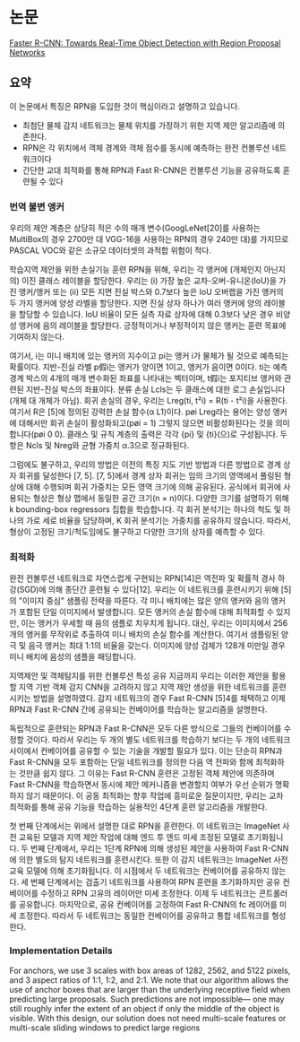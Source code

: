 # 논문  
[Faster R-CNN: Towards Real-Time Object Detection with Region Proposal Networks](https://proceedings.neurips.cc/paper/2015/file/14bfa6bb14875e45bba028a21ed38046-Paper.pdf)

## 요약
 이 논문에서 특징은 RPN을 도입한 것이 핵심이라고 설명하고 있습니다.
 - 최첨단 물체 감지 네트워크는 물체 위치를 가정하기 위한 지역 제안 알고리즘에 의존한다.
 - RPN은 각 위치에서 객체 경계와 객체 점수를 동시에 예측하는 완전 컨볼루션 네트워크이다
 - 간단한 교대 최적화를 통해 RPN과 Fast R-CNN은 컨볼루션 기능을 공유하도록 훈련될 수 있다
 
 
### 번역 불변 앵커
 우리의 제안 계층은 상당히 적은 수의 매개 변수(GoogLeNet[20]를 사용하는 MultiBox의 경우 2700만 대 VGG-16을 사용하는 RPN의 경우 240만 대)를 가지므로 PASCAL VOC와 같은 소규모 데이터셋의 과적합 위험이 적다.
 
 학습지역 제안을 위한 손실기능
훈련 RPN을 위해, 우리는 각 앵커에 (개체인지 아닌지의) 이진 클래스 레이블을 할당한다. 우리는 (i) 가장 높은 교차-오버-유니온(IoU)을 가진 앵커/앵커 또는 (ii) 모든 지면 진실 박스와 0.7보다 높은 IoU 오버랩을 가진 앵커의 두 가지 앵커에 양성 라벨을 할당한다. 지면 진실 상자 하나가 여러 앵커에 양의 레이블을 할당할 수 있습니다. IoU 비율이 모든 실측 자료 상자에 대해 0.3보다 낮은 경우 비양성 앵커에 음의 레이블을 할당한다. 긍정적이거나 부정적이지 않은 앵커는 훈련 목표에 기여하지 않는다.

여기서, i는 미니 배치에 있는 앵커의 지수이고 pi는 앵커 i가 물체가 될 것으로 예측되는 확률이다. 지반-진실 라벨 p假i는 앵커가 양이면 1이고, 앵커가 음이면 0이다. ti는 예측 경계 박스의 4개의 매개 변수화된 좌표를 나타내는 벡터이며, t假i는 포지티브 앵커와 관련된 지반-진실 박스의 좌표이다. 분류 손실 Lcls는 두 클래스에 대한 로그 손실입니다(개체 대 개체가 아님). 회귀 손실의 경우, 우리는 Lreg(ti, t²i) = R(ti - t²i)을 사용한다. 여기서 R은 [5]에 정의된 강력한 손실 함수(α L1)이다. pøi Lreg라는 용어는 양성 앵커에 대해서만 회귀 손실이 활성화되고(pøi = 1) 그렇지 않으면 비활성화된다는 것을 의미합니다(pøi 0 0). 클래스 및 규칙 계층의 출력은 각각 {pi} 및 {ti}(으)로 구성됩니다. 두 항은 Ncls 및 Nreg와 균형 가중치 α.3으로 정규화된다.

그럼에도 불구하고, 우리의 방법은 이전의 특징 지도 기반 방법과 다른 방법으로 경계 상자 회귀를 달성한다 [7, 5]. [7, 5]에서 경계 상자 회귀는 임의 크기의 영역에서 풀링된 형상에 대해 수행되며 회귀 가중치는 모든 영역 크기에 의해 공유된다. 공식에서 회귀에 사용되는 형상은 형상 맵에서 동일한 공간 크기(n × n)이다. 다양한 크기를 설명하기 위해 k bounding-box regressors 집합을 학습합니다. 각 회귀 분석기는 하나의 척도 및 하나의 가로 세로 비율을 담당하며, K 회귀 분석기는 가중치를 공유하지 않습니다. 따라서, 형상이 고정된 크기/척도임에도 불구하고 다양한 크기의 상자를 예측할 수 있다.
### 최적화
완전 컨볼루션 네트워크로 자연스럽게 구현되는 RPN[14]은 역전파 및 확률적 경사 하강(SGD)에 의해 종단간 훈련될 수 있다[12]. 우리는 이 네트워크를 훈련시키기 위해 [5]의 "이미지 중심" 샘플링 전략을 따른다. 각 미니 배치에는 많은 양의 앵커와 음의 앵커가 포함된 단일 이미지에서 발생합니다. 모든 앵커의 손실 함수에 대해 최적화할 수 있지만, 이는 앵커가 우세할 때 음의 샘플로 치우치게 됩니다. 대신, 우리는 이미지에서 256개의 앵커를 무작위로 추출하여 미니 배치의 손실 함수를 계산한다. 여기서 샘플링된 양극 및 음극 앵커는 최대 1:1의 비율을 갖는다. 이미지에 양성 검체가 128개 미만일 경우 미니 배치에 음성의 샘플을 패딩합니다.

지역제안 및 객체탐지를 위한 컨볼루션 특성 공유
지금까지 우리는 이러한 제안을 활용할 지역 기반 객체 감지 CNN을 고려하지 않고 지역 제안 생성을 위한 네트워크를 훈련시키는 방법을 설명하였다. 감지 네트워크의 경우 Fast R-CNN [5]4를 채택하고 이제 RPN과 Fast R-CNN 간에 공유되는 컨베이어를 학습하는 알고리즘을 설명한다.

독립적으로 훈련되는 RPN과 Fast R-CNN은 모두 다른 방식으로 그들의 컨베이어를 수정할 것이다. 따라서 우리는 두 개의 별도 네트워크를 학습하기 보다는 두 개의 네트워크 사이에서 컨베이어를 공유할 수 있는 기술을 개발할 필요가 있다. 이는 단순히 RPN과 Fast R-CNN을 모두 포함하는 단일 네트워크를 정의한 다음 역 전파와 함께 최적화하는 것만큼 쉽지 않다. 그 이유는 Fast R-CNN 훈련은 고정된 객체 제안에 의존하며 Fast R-CNN을 학습하면서 동시에 제안 메커니즘을 변경할지 여부가 우선 순위가 명확하지 않기 때문이다. 이 공동 최적화는 향후 작업에 흥미로운 질문이지만, 우리는 교차 최적화를 통해 공유 기능을 학습하는 실용적인 4단계 훈련 알고리즘을 개발한다.

첫 번째 단계에서는 위에서 설명한 대로 RPN을 훈련한다. 이 네트워크는 ImageNet 사전 교육된 모델과 지역 제안 작업에 대해 엔드 투 엔드 미세 조정된 모델로 초기화됩니다. 두 번째 단계에서, 우리는 1단계 RPN에 의해 생성된 제안을 사용하여 Fast R-CNN에 의한 별도의 탐지 네트워크를 훈련시킨다. 또한 이 감지 네트워크는 ImageNet 사전 교육 모델에 의해 초기화됩니다. 이 시점에서 두 네트워크는 컨베이어를 공유하지 않는다. 세 번째 단계에서는 검출기 네트워크를 사용하여 RPN 훈련을 초기화하지만 공유 컨베이어를 수정하고 RPN 고유의 레이어만 미세 조정한다. 이제 두 네트워크는 콘트롤러를 공유합니다. 마지막으로, 공유 컨베이어를 고정하여 Fast R-CNN의 fc 레이어를 미세 조정한다. 따라서 두 네트워크는 동일한 컨베이어를 공유하고 통합 네트워크를 형성한다.

### Implementation Details
For anchors, we use 3 scales with box areas of 1282, 2562, and 5122 pixels, and 3 aspect ratios of 1:1, 1:2, and 2:1. We note that our algorithm allows the use of anchor boxes that are larger than the underlying receptive field when predicting large proposals. Such predictions are not impossible— one may still roughly infer the extent of an object if only the middle of the object is visible. With this design, our solution does not need multi-scale features or multi-scale sliding windows to predict large regions
